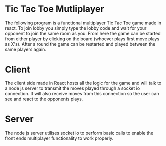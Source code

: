 # Tic Tac Toe Mutliplayer

The following program is a functional multiplayer Tic Tac Toe game made in react. 
To join lobby you simply type the lobby code and wait for your opponent to join the same room as you. From here the game can be started from either player by clicking on the board (whoever plays first move plays as X's). After a round the game can be restarted and played between the same players again.

# Client 
The client side made in React hosts all the logic for the game and will talk to a node js server to transmit the moves played through a socket io connection. It will also receive moves from this connection so the user can see and react to the opponents plays. 

# Server 
The node js server utilises socket io to perform basic calls to enable the front ends multiplayer functionality to work properly. 

